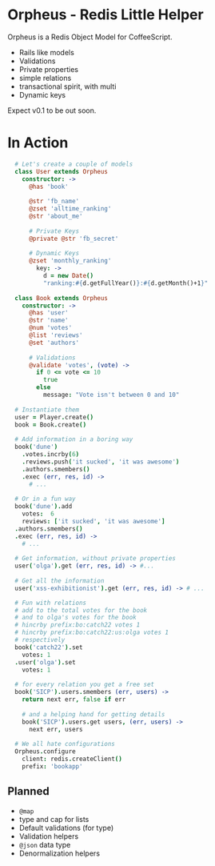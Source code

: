 # Orpheus - Redis Little Helper
Orpheus is a Redis Object Model for CoffeeScript.

- Rails like models
- Validations
- Private properties
- simple relations
- transactional spirit, with multi
- Dynamic keys

Expect v0.1 to be out soon.

# In Action
```coffee
  # Let's create a couple of models
  class User extends Orpheus
    constructor: ->
      @has 'book'
      
      @str 'fb_name'
      @zset 'alltime_ranking'
      @str 'about_me'
      
      # Private Keys
      @private @str 'fb_secret'
      
      # Dynamic Keys
      @zset 'monthly_ranking'
        key: ->
          d = new Date()
          "ranking:#{d.getFullYear()}:#{d.getMonth()+1}"
  
  class Book extends Orpheus
    constructor: ->
      @has 'user'
      @str 'name'
      @num 'votes'
      @list 'reviews'
      @set 'authors'
      
      # Validations
      @validate 'votes', (vote) ->
        if 0 <= vote <= 10
          true
        else
          message: "Vote isn't between 0 and 10"
  
  # Instantiate them
  user = Player.create()
  book = Book.create()
  
  # Add information in a boring way
  book('dune')
    .votes.incrby(6)
    .reviews.push('it sucked', 'it was awesome')
    .authors.smembers()
    .exec (err, res, id) ->
      # ...
  
  # Or in a fun way
  book('dune').add
    votes:  6
    reviews: ['it sucked', 'it was awesome']
  .authors.smembers()
  .exec (err, res, id) ->
    # ...
  
  # Get information, without private properties
  user('olga').get (err, res, id) -> #...
  
  # Get all the information
  user('xss-exhibitionist').get (err, res, id) -> # ...

  # Fun with relations
  # add to the total votes for the book
  # and to olga's votes for the book
  # hincrby prefix:bo:catch22 votes 1
  # hincrby prefix:bo:catch22:us:olga votes 1
  # respectively
  book('catch22').set
    votes: 1
  .user('olga').set
    votes: 1
  
  # for every relation you get a free set
  book('SICP').users.smembers (err, users) ->
    return next err, false if err
    
    # and a helping hand for getting details
    book('SICP').users.get users, (err, users) ->
      next err, users
  
  # We all hate configurations
  Orpheus.configure
    client: redis.createClient()
    prefix: 'bookapp'
```

## Planned ##
- `@map`
- type and cap for lists
- Default validations (for type)
- Validation helpers
- `@json` data type
- Denormalization helpers